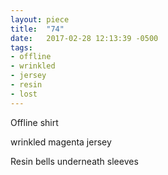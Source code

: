 ```yaml
---
layout: piece
title:  "74"
date:   2017-02-28 12:13:39 -0500
tags:
- offline
- wrinkled
- jersey
- resin
- lost
---
```


Offline shirt

wrinkled magenta jersey

Resin bells underneath sleeves
